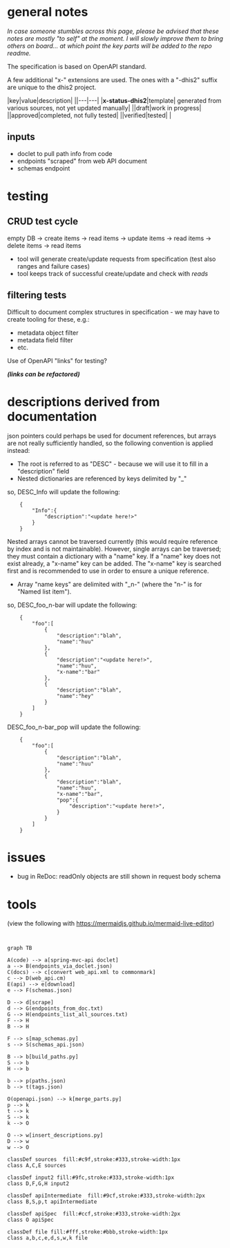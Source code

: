 # general notes

*In case someone stumbles across this page, please be advised that these notes are mostly "to self" at the moment. I will slowly improve them to bring others on board... at which point the key parts will be added to the repo readme.*

The specification is based on OpenAPI standard.

A few additional "x-" extensions are used. The ones with a "-dhis2" suffix are unique to the dhis2 project.


|key|value|description|
||---|---|
|**x-status-dhis2**|template| generated from various sources, not yet updated manually|
||draft|work in progress|
||approved|completed, not fully tested|
||verified|tested|
|



## inputs
- doclet to pull path info from code
- endpoints "scraped" from web API document
- schemas endpoint

# testing
## CRUD test cycle

 empty DB -> create items -> read items -> update items -> read items -> delete items -> read items

 - tool will generate create/update requests from specification (test also ranges and failure cases)
 - tool keeps track of successful create/update and check with _reads_

## filtering tests

Difficult to document complex structures in specification - we may have to create tooling for these, e.g.:
- metadata object filter
- metadata field filter
- etc.

Use of OpenAPI "links" for testing?
    
___(links can be refactored)___


# descriptions derived from documentation
json pointers could perhaps be used for document references, but arrays are not really sufficiently handled, so the following convention is applied instead:
    
- The root is referred to as "DESC" - because we will use it to fill in a "description" field
- Nested dictionaries are referenced by keys delimited by "_"

so, DESC_Info will update the following:

        {
            "Info":{
                "description":"<update here!>"
            }
        }

Nested arrays cannot be traversed currently (this would require reference by index and is not maintainable). However, single arrays can be traversed; they must contain a dictionary with a "name" key. If a "name" key does not exist already, a "x-name" key can be added. The "x-name" key is searched first and is recommended to use in order to ensure a unique reference. 
- Array "name keys" are delimited with "_n-" (where the "n-" is for "Named list item"). 

so, DESC_foo_n-bar will update the following:

        {
            "foo":[
                {   
                    "description":"blah",
                    "name":"huu"
                },
                {   
                    "description":"<update here!>",
                    "name":"huu",
                    "x-name":"bar"
                },
                {   
                    "description":"blah",
                    "name":"hey"
                }
            ]
        }

DESC_foo_n-bar_pop will update the following:

        {
            "foo":[
                {   
                    "description":"blah",
                    "name":"huu"
                },
                {   
                    "description":"blah",
                    "name":"huu",
                    "x-name":"bar",
                    "pop":{
                        "description":"<update here!>",
                    }
                }
            ]
        }
        

# issues
- bug in ReDoc: readOnly objects are still shown in request body schema


# tools

(view the following with https://mermaidjs.github.io/mermaid-live-editor)
```mermaid


graph TB

A(code) --> a[spring-mvc-api doclet]
a --> B(endpoints_via_doclet.json)
C(docs) --> c[convert web_api.xml to commonmark]
c --> D(web_api.cm)
E(api) --> e[download]
e --> F(schemas.json)

D --> d[scrape]
d --> G(endpoints_from_doc.txt)
G --> H(endpoints_list_all_sources.txt)
F --> H
B --> H

F --> s[map_schemas.py]
s --> S(schemas_api.json)

B --> b[build_paths.py]
S --> b
H --> b

b --> p(paths.json)
b --> t(tags.json)

O(openapi.json) --> k[merge_parts.py]
p --> k
t --> k
S --> k
k --> O

O --> w[insert_descriptions.py]	
D --> w
w --> O

classDef sources  fill:#c9f,stroke:#333,stroke-width:1px
class A,C,E sources

classDef input2 fill:#9fc,stroke:#333,stroke-width:1px
class D,F,G,H input2

classDef apiIntermediate  fill:#9cf,stroke:#333,stroke-width:2px
class B,S,p,t apiIntermediate

classDef apiSpec  fill:#ccf,stroke:#333,stroke-width:2px
class O apiSpec

classDef file fill:#fff,stroke:#bbb,stroke-width:1px
class a,b,c,e,d,s,w,k file

```
